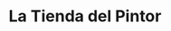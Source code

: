 ---
title: "La Tienda del Pintor"
url: /caracas/la-tienda-del-pintor-av-rio-de-janeiro/
shop: pintura
---